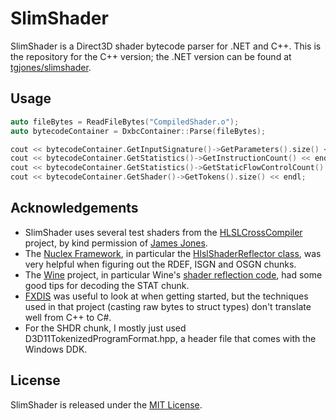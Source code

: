 SlimShader
==========

SlimShader is a Direct3D shader bytecode parser for .NET and C++. This is the repository for the C++ version; the .NET version can be found at
[tgjones/slimshader](https://github.com/tgjones/slimshader).

Usage
-----

```cpp
auto fileBytes = ReadFileBytes("CompiledShader.o");
auto bytecodeContainer = DxbcContainer::Parse(fileBytes);

cout << bytecodeContainer.GetInputSignature()->GetParameters().size() << endl;
cout << bytecodeContainer.GetStatistics()->GetInstructionCount() << endl;
cout << bytecodeContainer.GetStatistics()->GetStaticFlowControlCount() << endl;
cout << bytecodeContainer.GetShader()->GetTokens().size() << endl;
```

Acknowledgements
----------------

* SlimShader uses several test shaders from the [HLSLCrossCompiler](https://github.com/James-Jones/HLSLCrossCompiler) project,
  by kind permission of [James Jones](https://github.com/James-Jones).
* The [Nuclex Framework](https://devel.nuclex.org/framework), in particular the 
  [HlslShaderReflector class](https://devel.nuclex.org/framework/browser/graphics/Nuclex.Graphics.Native/trunk/Source/Introspection/HlslShaderReflector.cpp),
  was very helpful when figuring out the RDEF, ISGN and OSGN chunks.
* The [Wine](https://github.com/mirrors/wine) project, in particular Wine's [shader reflection code](http://source.winehq.org/source/dlls/d3dcompiler_43/reflection.c),
  had some good tips for decoding the STAT chunk.
* [FXDIS](http://code.google.com/p/fxdis-d3d1x/) was useful to look at when getting started, but the techniques used
  in that project (casting raw bytes to struct types) don't translate well from C++ to C#.
* For the SHDR chunk, I mostly just used D3D11TokenizedProgramFormat.hpp, a header file that comes with the Windows DDK.

License
-------

SlimShader is released under the [MIT License](http://www.opensource.org/licenses/MIT).